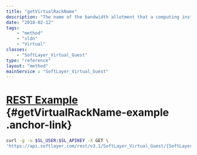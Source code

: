 ```yaml
---
title: "getVirtualRackName"
description: "The name of the bandwidth allotment that a computing instance belongs too."
date: "2018-02-12"
tags:
    - "method"
    - "sldn"
    - "Virtual"
classes:
    - "SoftLayer_Virtual_Guest"
type: "reference"
layout: "method"
mainService : "SoftLayer_Virtual_Guest"
---
```


# [REST Example](#getVirtualRackName-example) <a href="/article/rest/"><i class="fas fa-question"></i></a> {#getVirtualRackName-example .anchor-link} 
```bash
curl -g -u $SL_USER:$SL_APIKEY -X GET \
'https://api.softlayer.com/rest/v3.1/SoftLayer_Virtual_Guest/{SoftLayer_Virtual_GuestID}/getVirtualRackName'
```
